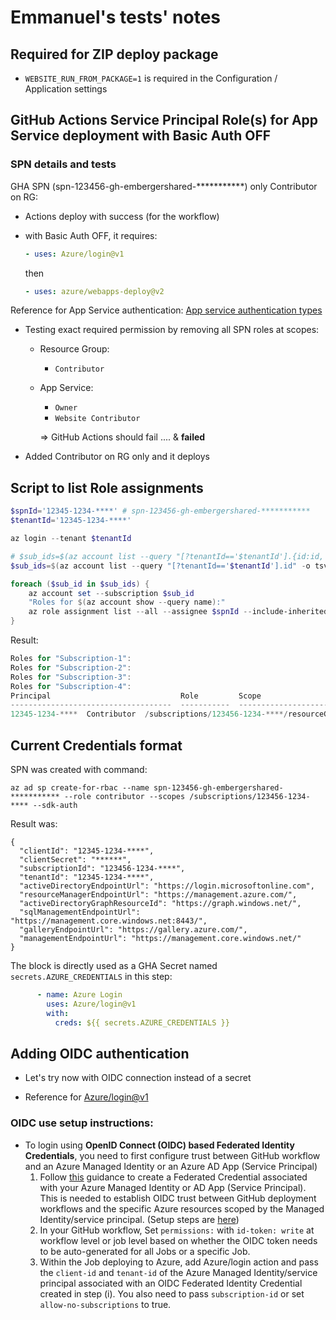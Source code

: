 # Emmanuel's tests' notes

## Required for ZIP deploy package

- `WEBSITE_RUN_FROM_PACKAGE=1` is required in the Configuration / Application settings

## GitHub Actions Service Principal Role(s) for App Service deployment with Basic Auth OFF

### SPN details and tests

GHA SPN (spn-123456-gh-embergershared-***********) only Contributor on RG:

- Actions deploy with success (for the workflow)

- with Basic Auth OFF, it requires:

  ```yaml
  - uses: Azure/login@v1
  ```

  then

  ```yaml
  - uses: azure/webapps-deploy@v2
  ```

Reference for App Service authentication:
[App service authentication types](https://learn.microsoft.com/en-us/azure/app-service/deploy-authentication-types)

- Testing exact required permission by removing all SPN roles at scopes:
  - Resource Group:
    - `Contributor`
  - App Service:
    - `Owner`
    - `Website Contributor`

    => GitHub Actions should fail .... & **failed**

- Added Contributor on RG only and it deploys

## Script to list Role assignments

```powershell
$spnId='12345-1234-****' # spn-123456-gh-embergershared-***********
$tenantId='12345-1234-****'

az login --tenant $tenantId

# $sub_ids=$(az account list --query "[?tenantId=='$tenantId'].{id:id, name:name}" -o tsv)
$sub_ids=$(az account list --query "[?tenantId=='$tenantId'].id" -o tsv)

foreach ($sub_id in $sub_ids) {
    az account set --subscription $sub_id
    "Roles for $(az account show --query name):"
    az role assignment list --all --assignee $spnId --include-inherited --include-groups -o table
}
```

Result:

```powershell
Roles for "Subscription-1":
Roles for "Subscription-2":
Roles for "Subscription-3":
Roles for "Subscription-4":
Principal                             Role         Scope
------------------------------------  -----------  --------------------------------------------------------------------------------------
12345-1234-****  Contributor  /subscriptions/123456-1234-****/resourceGroups/rg-***********
```

## Current Credentials format

SPN was created with command:

```az cli
az ad sp create-for-rbac --name spn-123456-gh-embergershared-*********** --role contributor --scopes /subscriptions/123456-1234-**** --sdk-auth
```

Result was:

```az cli
{
  "clientId": "12345-1234-****",
  "clientSecret": "******",
  "subscriptionId": "123456-1234-****",
  "tenantId": "12345-1234-****",
  "activeDirectoryEndpointUrl": "https://login.microsoftonline.com",
  "resourceManagerEndpointUrl": "https://management.azure.com/",
  "activeDirectoryGraphResourceId": "https://graph.windows.net/",
  "sqlManagementEndpointUrl": "https://management.core.windows.net:8443/",
  "galleryEndpointUrl": "https://gallery.azure.com/",
  "managementEndpointUrl": "https://management.core.windows.net/"
}
```

The block is directly used as a GHA Secret named `secrets.AZURE_CREDENTIALS` in this step:

```yaml
      - name: Azure Login
        uses: Azure/login@v1
        with:
          creds: ${{ secrets.AZURE_CREDENTIALS }}
```

## Adding OIDC authentication

- Let's try now with OIDC connection instead of a secret

- Reference for [Azure/login@v1](https://github.com/Azure/login)

### OIDC use setup instructions:

- To login using **OpenID Connect (OIDC) based Federated Identity Credentials**, you need to first configure trust between GitHub workflow and an Azure Managed Identity or an Azure AD App (Service Principal)
  1. Follow [this](https://github.com/Azure/login#configure-a-federated-credential-to-use-oidc-based-authentication) guidance to create a Federated Credential associated with your Azure Managed Identity or AD App (Service Principal). This is needed to establish OIDC trust between GitHub deployment workflows and the specific Azure resources scoped by the Managed Identity/service principal. (Setup steps are [here](https://learn.microsoft.com/en-us/entra/workload-id/workload-identity-federation-create-trust?pivots=identity-wif-apps-methods-azp#github-actions))
  2. In your GitHub workflow, Set `permissions:` with `id-token: write` at workflow level or job level based on whether the OIDC token needs to be auto-generated for all Jobs or a specific Job.
  3. Within the Job deploying to Azure, add Azure/login action and pass the `client-id` and `tenant-id` of the Azure Managed Identity/service principal associated with an OIDC Federated Identity Credential created in step (i). You also need to pass `subscription-id` or set `allow-no-subscriptions` to true.
